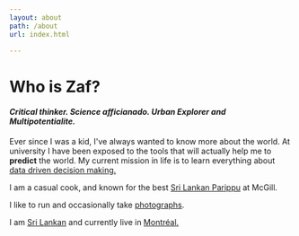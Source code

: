 ```yaml
---
layout: about
path: /about
url: index.html

---
```

# Who is Zaf?

#### *Critical thinker. Science afficianado. Urban Explorer and Multipotentialite.*


Ever since I was a kid, I've always wanted to know more about the world. At university I have been
  exposed to the tools that will actually help me to **predict** the world.
  My current mission in life is to learn everything about [data driven decision making.](https://github.com/zafarali/explore-intelligence)

I am a casual cook, and known for the best [Sri Lankan Parippu](https://www.google.ca/search?espv=2&amp;rlz=1C5CHFA_enLK523LK523&amp;q=sri+lankan+parippu&amp;oq=sri+lankan+parippu&amp;gs_l=serp.3..0i7i30l2j0j0i7i30j0l4j0i30j0i5i30.2632.3786.0.3967.11.11.0.0.0.1.130.966.9j2.11.0.msedr...0...1c.1.62.serp..1.10.896.WoOXrLaTM7E) at McGill.

I like to run and occasionally take [photographs](https://www.flickr.com/photos/zafarali).

I am [Sri Lankan](https://www.google.ca/maps/place/Sri+Lanka) and currently live in [Montr&eacute;al.](https://www.google.ca/maps/place/Montreal,+QC/)